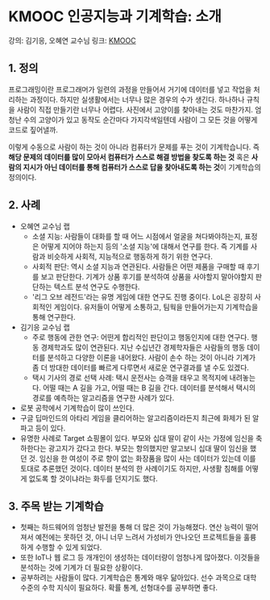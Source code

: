 # KMOOC 인공지능과 기계학습: 소개

강의: 김기응, 오혜연 교수님
링크: [KMOOC](http://www.kmooc.kr/courses/course-v1:KAISTk+KCS470+2015_K0201/about)

## 1. 정의

프로그래밍이란 프로그래머가 일련의 과정을 만들어서 거기에 데이터를 넣고 작업을 처리하는 과정이다. 하지만 실생활에서는 너무나 많은 경우의 수가 생긴다. 하나하나 규칙을 사람이 직접 만들기란 너무나 어렵다. 사진에서 고양이를 찾아내는 것도 마찬가지. 엄청난 수의 고양이가 있고 동작도 순간마다 가지각색일텐데 사람이 그 모든 것을 어떻게 코드로 짚어낼까.

이렇게 수동으로 사람이 하는 것이 아니라 컴퓨터가 문제를 푸는 것이 기계학습니다. 즉 **해당 문제의 데이터를 많이 모아서 컴퓨터가 스스로 해결 방법을 찾도록 하는 것** 혹은 **사람의 지시가 아닌 데이터를 통해 컴퓨터가 스스로 답을 찾아내도록 하는 것**이 기계학습의 정의이다.

## 2. 사례

- 오혜연 교수님 랩
    + 소셜 지능: 사람들이 대화를 할 때 어느 시점에서 얼굴을 쳐다봐야하는지, 표정은 어떻게 지어야 하는지 등의 '소셜 지능'에 대해서 연구를 한다. 즉 기계를 사람과 비슷하게 사회적, 지능적으로 행동하게 하기 위한 연구다.
    + 사회적 판단: 역시 소셜 지능과 연관된다. 사람들은 어떤 제품을 구매할 때 후기를 보고 판단한다. 기계가 상품 후기를 분석하여 상품을 사야할지 말아야할지 판단하는 텍스트 분석 연구도 수행한다.
    + '리그 오브 레전드'라는 유명 게임에 대한 연구도 진행 중이다. LoL은 굉장히 사회적인 게임이다. 유저들이 어떻게 소통하고, 팀웍을 만들어가는지 기계학습을 통해 연구한다.
- 김기응 교수님 랩
    + 주로 행동에 관한 연구: 어떤게 합리적인 판단이고 행동인지에 대한 연구다. 행동 경제학과도 많이 연관된다. 지난 수십년간 경제학자들은 사람들의 행동 데이터를 분석하고 다양한 이론을 내어왔다. 사람이 손수 하는 것이 아니라 기계가 좀 더 방대한 데이터를 빠르게 다루면서 새로운 연구결과를 낼 수도 있겠다.
    + 택시 기사의 경로 선택 사례: 택시 운전사는 승객을 태우고 목적지에 내려놓는다. 어떨 때는 A 길을 가고, 어떨 때는 B 길을 간다. 데이터를 분석해서 택시의 경로를 예측하는 알고리즘을 연구한 사례가 있다.
- 로봇 공학에서 기계학습이 많이 쓰인다.
- 구글 딥마인드의 아타리 게임을 클리어하는 알고리즘이라든지 최근에 화제가 된 알파고 등이 있다.
- 유명한 사례로 Target 쇼핑몰이 있다. 부모와 십대 딸이 같이 사는 가정에 임신을 축하한다는 광고지가 갔다고 한다. 부모는 항의했지만 알고보니 십대 딸이 임신을 했던 것. 임신을 한 여성이 주로 향이 없는 화장품을 많이 사는 데이터가 있는데 이를 토대로 추론했던 것이다. 데이터 분석의 한 사례이기도 하지만, 사생활 침해를 어떻게 없도록 할 것이냐라는 화두를 던지기도 했다.

## 3. 주목 받는 기계학습

- 첫째는 하드웨어의 엄청난 발전을 통해 더 많은 것이 가능해졌다. 연산 능력이 떨어져서 예전에는 못하던 것, 아니 너무 느려서 가성비가 안나오던 프로젝트들을 훌륭하게 수행할 수 있게 되었다.
- 또한 IoT나 웹 로그 등 개개인이 생성하는 데이터량이 엄청나게 많아졌다. 이것들을 분석하는 것에 기계가 더 필요한 상황이다.
- 공부하려는 사람들이 많다. 기계학습은 통계와 매우 닮아있다. 선수 과목으로 대학 수준의 수학 지식이 필요하다. 확률 통계, 선형대수를 공부하면 좋다.
